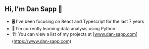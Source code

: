 ## Hi, I'm Dan Sapp 👋

- 🖥️ I've been focusing on React and Typescript for the last 7 years
- 🌱 I’m currently learning data analysis using Python
- 🏗️ You can view a list of my projects at [www.dan-sapp.com](https://www.dan-sapp.com)
